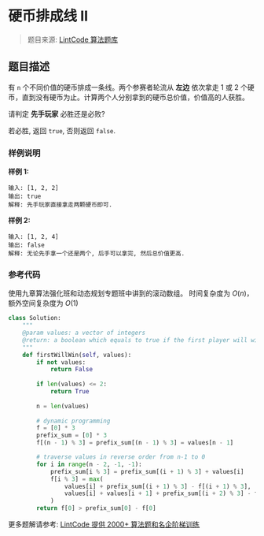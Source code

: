 # 硬币排成线 II
 > 题目来源: [LintCode 算法题库](https://www.lintcode.com/problem/coins-in-a-line-ii/?utm_source=sc-github-wzz)
 ## 题目描述
 有 `n` 个不同价值的硬币排成一条线。两个参赛者轮流从 **左边** 依次拿走 1 或 2 个硬币，直到没有硬币为止。计算两个人分别拿到的硬币总价值，价值高的人获胜。

请判定 **先手玩家** 必胜还是必败?

若必胜, 返回 `true`, 否则返回 `false`.
 ### 样例说明
 **样例 1:**

```
输入: [1, 2, 2]
输出: true
解释: 先手玩家直接拿走两颗硬币即可.
```

**样例 2:**

```
输入: [1, 2, 4]
输出: false
解释: 无论先手拿一个还是两个, 后手可以拿完, 然后总价值更高.
```
 ### 参考代码
 使用九章算法强化班和动态规划专题班中讲到的滚动数组。
时间复杂度为 $O(n)$，额外空间复杂度为 $O(1)$
```python
class Solution:
    """
    @param values: a vector of integers
    @return: a boolean which equals to true if the first player will win
    """
    def firstWillWin(self, values):
        if not values:
            return False
            
        if len(values) <= 2:
            return True
            
        n = len(values)
        
        # dynamic programming
        f = [0] * 3
        prefix_sum = [0] * 3
        f[(n - 1) % 3] = prefix_sum[(n - 1) % 3] = values[n - 1]

        # traverse values in reverse order from n-1 to 0
        for i in range(n - 2, -1, -1):
            prefix_sum[i % 3] = prefix_sum[(i + 1) % 3] + values[i]
            f[i % 3] = max(
                values[i] + prefix_sum[(i + 1) % 3] - f[(i + 1) % 3],
                values[i] + values[i + 1] + prefix_sum[(i + 2) % 3] - f[(i + 2) % 3],
            )
        return f[0] > prefix_sum[0] - f[0]
```
 更多题解请参考: [LintCode 提供 2000+ 算法题和名企阶梯训练](https://www.lintcode.com/problem/?utm_source=sc-github-wzz)